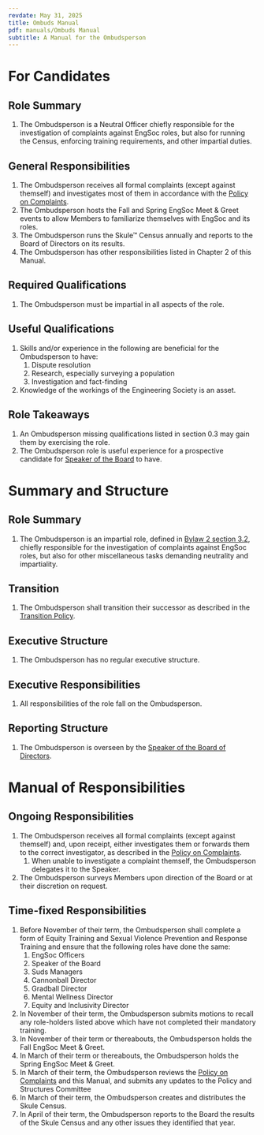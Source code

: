 ```yaml
---
revdate: May 31, 2025
title: Ombuds Manual
pdf: manuals/Ombuds Manual
subtitle: A Manual for the Ombudsperson
---
```


# For Candidates

## Role Summary
1. The Ombudsperson is a Neutral Officer chiefly responsible for the investigation of complaints against EngSoc roles, but also for running the Census, enforcing training requirements, and other impartial duties.

## General Responsibilities
1. The Ombudsperson receives all formal complaints (except against themself) and investigates most of them in accordance with the [Policy on Complaints](../policies/policy-on-complaints.md).
1. The Ombudsperson hosts the Fall and Spring EngSoc Meet & Greet events to allow Members to familiarize themselves with EngSoc and its roles.
1. The Ombudsperson runs the Skule™ Census annually and reports to the Board of Directors on its results.
1. The Ombudsperson has other responsibilities listed in Chapter 2 of this Manual.

## Required Qualifications
1. The Ombudsperson must be impartial in all aspects of the role.

## Useful Qualifications
1. Skills and/or experience in the following are beneficial for the Ombudsperson to have:
   1. Dispute resolution
   1. Research, especially surveying a population
   1. Investigation and fact-finding
1. Knowledge of the workings of the Engineering Society is an asset.

## Role Takeaways
1. An Ombudsperson missing qualifications listed in section 0.3 may gain them by exercising the role.
1. The Ombudsperson role is useful experience for a prospective candidate for [Speaker of the Board](speaker-manual.md) to have.

# Summary and Structure

## Role Summary
1. The Ombudsperson is an impartial role, defined in [Bylaw 2 section 3.2](../bylaw-2.md), chiefly responsible for the investigation of complaints against EngSoc roles, but also for other miscellaneous tasks demanding neutrality and impartiality.

## Transition
1. The Ombudsperson shall transition their successor as described in the [Transition Policy](../policies/transition-policy.md).

## Executive Structure
1. The Ombudsperson has no regular executive structure.

## Executive Responsibilities
1. All responsibilities of the role fall on the Ombudsperson.

## Reporting Structure
1. The Ombudsperson is overseen by the [Speaker of the Board of Directors](speaker-manual.md).

# Manual of Responsibilities

## Ongoing Responsibilities
1. The Ombudsperson receives all formal complaints (except against themself) and, upon receipt, either investigates them or forwards them to the correct investigator, as described in the [Policy on Complaints](../policies/policy-on-complaints.md).
   1. When unable to investigate a complaint themself, the Ombudsperson delegates it to the Speaker.
1. The Ombudsperson surveys Members upon direction of the Board or at their discretion on request.

## Time-fixed Responsibilities
1. Before November of their term, the Ombudsperson shall complete a form of Equity Training and Sexual Violence Prevention and Response Training and ensure that the following roles have done the same:
   1. EngSoc Officers
   1. Speaker of the Board
   1. Suds Managers
   1. Cannonball Director
   1. Gradball Director
   1. Mental Wellness Director
   1. Equity and Inclusivity Director
1. In November of their term, the Ombudsperson submits motions to recall any role-holders listed above which have not completed their mandatory training.
1. In November of their term or thereabouts, the Ombudsperson holds the Fall EngSoc Meet & Greet.
1. In March of their term or thereabouts, the Ombudsperson holds the Spring EngSoc Meet & Greet.
1. In March of their term, the Ombudsperson reviews the [Policy on Complaints](../policies/policy-on-complaints.md) and this Manual, and submits any updates to the Policy and Structures Committee
1. In March of their term, the Ombudsperson creates and distributes the Skule Census.
1. In April of their term, the Ombudsperson reports to the Board the results of the Skule Census and any other issues they identified that year.

